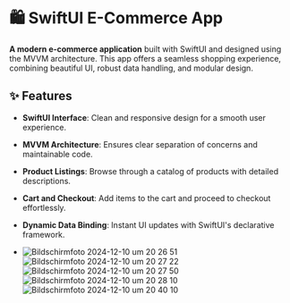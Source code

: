 # 🛍️ SwiftUI E-Commerce App  

**A modern e-commerce application** built with SwiftUI and designed using the MVVM architecture. This app offers a seamless shopping experience, combining beautiful UI, robust data handling, and modular design.  

## ✨ Features  
- **SwiftUI Interface**: Clean and responsive design for a smooth user experience.  
- **MVVM Architecture**: Ensures clear separation of concerns and maintainable code.  
- **Product Listings**: Browse through a catalog of products with detailed descriptions.  
- **Cart and Checkout**: Add items to the cart and proceed to checkout effortlessly.  
- **Dynamic Data Binding**: Instant UI updates with SwiftUI's declarative framework.

- ![Bildschirmfoto 2024-12-10 um 20 26 51](https://github.com/user-attachments/assets/2caa3271-d466-48d3-8f48-d24655f7a5e7)
![Bildschirmfoto 2024-12-10 um 20 27 22](https://github.com/user-attachments/assets/1cf8704a-f3b1-4d68-ac33-c3cafb82517a)
![Bildschirmfoto 2024-12-10 um 20 27 50](https://github.com/user-attachments/assets/7a0c5a86-9fc2-45ea-a25b-009d1cd8f9d0)
![Bildschirmfoto 2024-12-10 um 20 28 10](https://github.com/user-attachments/assets/2d36e2e7-2aef-4a41-9815-00883d5454d0)
![Bildschirmfoto 2024-12-10 um 20 40 10](https://github.com/user-attachments/assets/42c696c9-defc-4a48-9066-fda2193883af)

